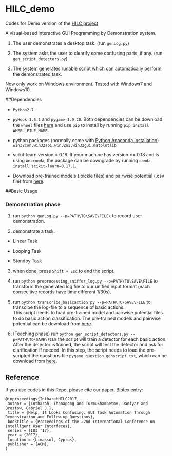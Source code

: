 # HILC_demo
Codes for Demo version of the [HILC project](http://visual.cs.ucl.ac.uk/pubs/HILC/index.html)

A visual-based interactive GUI Programming by Demonstration system.

1. The user demonstrates a desktop task. (run `genLog.py`)

2. The system asks the user to clearify some confusing parts, if any. (run `gen_script_detectors.py`)

3. The system generates runable script which can automatically perform the demonstrated task.

Now only work on Windows environment. Tested with Windows7 and Windows10.

##Dependencies
  * `Python2.7`

  * `pyHook-1.5.1` and `pygame-1.9.20`. Both dependencies can be download the `wheel` files [here](https://drive.google.com/drive/folders/0BxWU2fKZbtBYUFdPWk0xSFFvTFU?usp=sharing) and use `pip` to install by running `pip install WHEEL_FILE_NAME`.

  * python packages (normally come with [Python Anaconda Installation](https://www.continuum.io/downloads)) `win32con,win32api,win32ui,win32gui,matplotlib`

  * scikit-learn version < 0.18. If your machine has version >= 0.18 and is using `Anaconda`, the package can be downgrade by running `conda install scikit-learn=0.17.1`.

  * Download pre-trained models (.pickle files) and pairwise potential (.csv file) from [here](https://drive.google.com/drive/folders/0BxWU2fKZbtBYUFdPWk0xSFFvTFU?usp=sharing).

##Basic Usage
### Demonstration phase
1. run `python genLog.py --p=PATH\TO\SAVE\FILE\` to record user demonstration.

2. demonstrate a task.
   
  * Linear Task

  * Looping Task

  * Standby Task

3. when done, press `Shift + Esc` to end the script.

4. run `python preprocessing_sniffer_log.py --p=PATH\TO\SAVE\FILE` to transform the generated log file to our unified input format (each consecitive records have time different 1/30s).

5. run `python transcribe_basicaction.py --p=PATH\TO\SAVE\FILE` to transcibe the log-file to a sequence of basic actions. <br/>
This script needs to load pre-trained model and pairwise potential files to do basic action classification. The pre-trained models and pairwise potential can be download from [here](https://drive.google.com/drive/folders/0BxWU2fKZbtBYUFdPWk0xSFFvTFU?usp=sharing).

6. (Teaching phase) run `python gen_script_detectors.py --p=PATH\TO\SAVE\FILE` the script will train a detector for each basic action. After the detector is trained, the script will test the detector and ask for clarification if needed. In this step, the script needs to load the pre-scripted the questions file `pygame_question_genscript.txt`, which can be download from [here](https://drive.google.com/drive/folders/0BxWU2fKZbtBYUFdPWk0xSFFvTFU?usp=sharing).

## Reference
If you use codes in this Repo, please cite our paper, Bibtex entry:
```
@inproceedings{IntharahHILC2017,
 author = {Intharah, Thanapong and Turmukhambetov, Daniyar and Brostow, Gabriel J.},
 title = {Help, It Looks Confusing: GUI Task Automation Through Demonstration and Follow-up Questions},
 booktitle = {Proceedings of the 22nd International Conference on Intelligent User Interfaces},
 series = {IUI '17},
 year = {2017},
 location = {Limassol, Cyprus},
 publisher = {ACM},
} 
```
